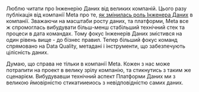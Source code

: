Люблю читати про Інженерію Даних від великих компаній. Цього разу публікація від компанії Meta про те, [як змінилась роль Інженера Даних](https://medium.com/@AnalyticsAtMeta/the-future-of-the-data-engineer-part-i-32bd125465be) в компанії. Зважаючи на масштаби росту даних, та платформи, Meta все ж спромоглась вибудувати більш-менш стабільший технічний стек та процеси в дата командах. Тому фокус Інженерів Даних змістився на один рівень вище - до бізнес правил. Тепер більший фокус команд спрямовано на Data Quality, метадані і інструменти, що забезпечують цілісність даних. 

Думаю, що справа не тільки в компанії Meta. Кожен з нас може потрапити на проект в велику зрілу компанію, та стикнутись з таким же сценарієм. Вибудувавши технічний аспект Платформи Даних ми з великою ймовірністю стикатииеиось з невідповідністю самих даних.